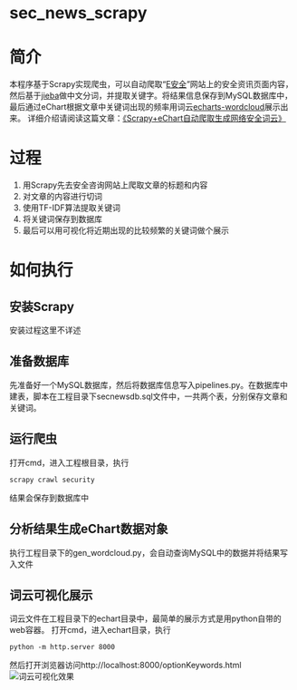 # sec_news_scrapy

# 简介
本程序基于Scrapy实现爬虫，可以自动爬取“[E安全](https://www.easyaq.com/)”网站上的安全资讯页面内容，然后基于[jieba](https://github.com/fxsjy/jieba)做中文分词，并提取关键字。将结果信息保存到MySQL数据库中，最后通过eChart根据文章中关键词出现的频率用词云[echarts-wordcloud](https://github.com/ecomfe/echarts-wordcloud)展示出来。
详细介绍请阅读这篇文章：[《Scrapy+eChart自动爬取生成网络安全词云》](http://dearcharles.cn/2017/12/10/Scrapy-eChart%E8%87%AA%E5%8A%A8%E7%88%AC%E5%8F%96%E7%94%9F%E6%88%90%E7%BD%91%E7%BB%9C%E5%AE%89%E5%85%A8%E8%AF%8D%E4%BA%91/)

# 过程
1. 用Scrapy先去安全咨询网站上爬取文章的标题和内容
2. 对文章的内容进行切词
3. 使用TF-IDF算法提取关键词
4. 将关键词保存到数据库
5. 最后可以用可视化将近期出现的比较频繁的关键词做个展示

# 如何执行
## 安装Scrapy
安装过程这里不详述
## 准备数据库
先准备好一个MySQL数据库，然后将数据库信息写入pipelines.py。在数据库中建表，脚本在工程目录下secnewsdb.sql文件中，一共两个表，分别保存文章和关键词。

## 运行爬虫
打开cmd，进入工程根目录，执行
```
scrapy crawl security
```
结果会保存到数据库中
## 分析结果生成eChart数据对象
执行工程目录下的gen_wordcloud.py，会自动查询MySQL中的数据并将结果写入文件
## 词云可视化展示
词云文件在工程目录下的echart目录中，最简单的展示方式是用python自带的web容器。
打开cmd，进入echart目录，执行
```
python -m http.server 8000
```
然后打开浏览器访问http://localhost:8000/optionKeywords.html
![词云可视化效果](http://upload-images.jianshu.io/upload_images/8818451-23844b9653c4ef3b.png?imageMogr2/auto-orient/strip%7CimageView2/2/w/1240)